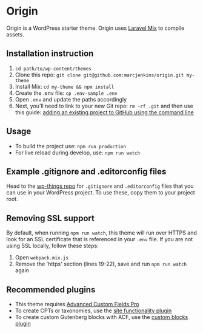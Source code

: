 # Origin
Origin is a WordPress starter theme. Origin uses [Laravel Mix](https://laravel-mix.com/docs/6.0/what-is-mix) to compile assets.

## Installation instruction
1. `cd path/to/wp-content/themes`
2. Clone this repo: `git clone git@github.com:marcjenkins/origin.git my-theme`
3. Install Mix: `cd my-theme && npm install`
4. Create the .env file: `cp .env-sample .env`
5. Open `.env` and update the paths accordingly
6. Next, you'll need to link to your new Git repo: `rm -rf .git` and then use this guide: [adding an existing project to GitHub using the command line](https://docs.github.com/en/github/importing-your-projects-to-github/adding-an-existing-project-to-github-using-the-command-line)

## Usage
* To build the project use: `npm run production`
* For live reload during develop, use: `npm run watch`

## Example .gitignore and .editorconfig files
Head to the [wp-things repo](https://github.com/marcjenkins/wp-things) for  `.gitignore` and `.editorconfig` files that you can use in your WordPress project. To use these, copy them to your project root.

## Removing SSL support
By default, when running `npm run watch`, this theme will run over HTTPS and look for an SSL certificate that is referenced in your `.env` file. If you are not using SSL locally, follow these steps:

1. Open `webpack.mix.js`
2. Remove the 'https' section (lines 19-22), save and run `npm run watch` again

## Recommended plugins
* This theme requires [Advanced Custom Fields Pro](https://www.advancedcustomfields.com/)
* To create CPTs or taxonomies, use the [site functionality plugin](https://github.com/marcjenkins/site-functionality)
* To create custom Gutenberg blocks with ACF, use the [custom blocks plugin](https://github.com/dmje/custom-blocks)
